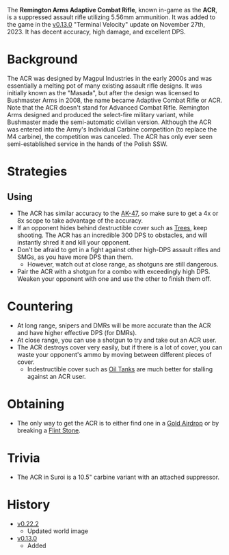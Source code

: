 The **Remington Arms Adaptive Combat Rifle**, known in-game as the **ACR**, is a suppressed assault rifle utilizing 5.56mm ammunition. It was added to the game in the [v0.13.0](https://github.com/HasangerGames/suroi/releases/tag/v0.13.0) "Terminal Velocity" update on November 27th, 2023. It has decent accuracy, high damage, and excellent DPS.

# Background

The ACR was designed by Magpul Industries in the early 2000s and was essentially a melting pot of many existing assault rifle designs. It was initially known as the "Masada", but after the design was licensed to Bushmaster Arms in 2008, the name became Adaptive Combat Rifle or ACR. Note that the ACR doesn't stand for Advanced Combat Rifle. Remington Arms designed and produced the select-fire military variant, while Bushmaster made the semi-automatic civilian version. Although the ACR was entered into the Army's Individual Carbine competition (to replace the M4 carbine), the competition was canceled. The ACR has only ever seen semi-established service in the hands of the Polish SSW. 

# Strategies

## Using

- The ACR has similar accuracy to the [AK-47](/weapons/guns/ak47), so make sure to get a 4x or 8x scope to take advantage of the accuracy.
- If an opponent hides behind destructible cover such as [Trees](/obstacles/tree), keep shooting. The ACR has an incredible 300 DPS to obstacles, and will instantly shred it and kill your opponent.
- Don't be afraid to get in a fight against other high-DPS assault rifles and SMGs, as you have more DPS than them.
  - However, watch out at close range, as shotguns are still dangerous.
- Pair the ACR with a shotgun for a combo with exceedingly high DPS. Weaken your opponent with one and use the other to finish them off.

# Countering

- At long range, snipers and DMRs will be more accurate than the ACR and have higher effective DPS (for DMRs).
- At close range, you can use a shotgun to try and take out an ACR user.
- The ACR destroys cover very easily, but if there is a lot of cover, you can waste your opponent's ammo by moving between different pieces of cover.
  - Indestructible cover such as [Oil Tanks](/obstacles/rock) are much better for stalling against an ACR user.

# Obtaining

- The only way to get the ACR is to either find one in a [Gold Airdrop](/obstacles/gold_airdrop_crate) or by breaking a [Flint Stone](/obstacles/flint_stone).

# Trivia

- The ACR in Suroi is a 10.5" carbine variant with an attached suppressor.

# History
- [v0.22.2](https://github.com/HasangerGames/suroi/releases/tag/v0.22.2)
  - Updated world image
- [v0.13.0](https://github.com/HasangerGames/suroi/releases/tag/v0.13.0)
  - Added
